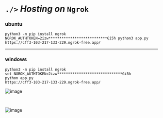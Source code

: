 # `./>` *Hosting on* `Ngrok`

### ubuntu

    python3 -m pip install ngrok
    NGROK_AUTHTOKEN=2izw***************************Gi5h python3 app.py
    https://cff3-103-217-133-229.ngrok-free.app/

---
### windows

    python3 -m pip install ngrok
    set NGROK_AUTHTOKEN=2izw******************************Gi5h
    python app.py
    https://cff3-103-217-133-229.ngrok-free.app/

![image](https://github.com/imvickykumar999/responsive-website/assets/50515418/9a1d7a3a-74d2-4b3e-b143-c55dce913e33)

<br>

![image](https://github.com/imvickykumar999/responsive-website/assets/50515418/ddc05fac-a081-4a6c-865e-3118324cc329)
